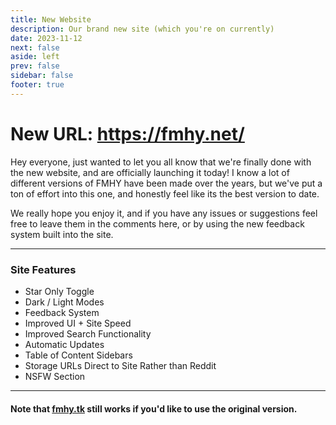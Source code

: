 ```yaml
---
title: New Website
description: Our brand new site (which you're on currently)
date: 2023-11-12
next: false
aside: left
prev: false
sidebar: false
footer: true
---
```

<Post authors="['taskylizard']" />

# New URL: https://fmhy.net/

Hey everyone, just wanted to let you all know that we're finally done with the new website, and are officially launching it today! I know a lot of different versions of FMHY have been made over the years, but we've put a ton of effort into this one, and honestly feel like its the best version to date.

We really hope you enjoy it, and if you have any issues or suggestions feel free to leave them in the comments here, or by using the new feedback system built into the site.

***

### Site Features

* Star Only Toggle
* Dark / Light Modes
* Feedback System
* Improved UI + Site Speed
* Improved Search Functionality
* Automatic Updates
* Table of Content Sidebars
* Storage URLs Direct to Site Rather than Reddit
* NSFW Section

***

#### Note that [fmhy.tk](https://fmhy.tk/) still works if you'd like to use the original version.
